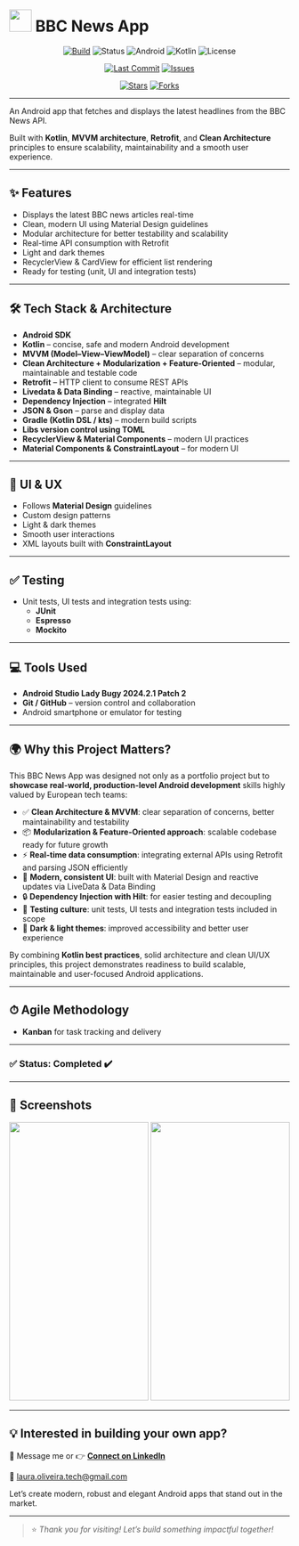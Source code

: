 # <img src="./img/logo.jpg" width="40" height="40"/> BBC News App

<div align="center">
  
[![Build](https://img.shields.io/badge/build-passing-brightgreen.svg)](https://github.com/Laura-Oliveira/BBC-News/actions)
![Status](https://img.shields.io/badge/Status-Complete-brightgreen)
![Android](https://img.shields.io/badge/Android-OS-green?style=plastic&logo=android)
![Kotlin](https://img.shields.io/badge/Kotlin-2.0.0-purple?style=plastic&logo=kotlin)
![License](https://img.shields.io/badge/license-MIT-blue.svg?style=plastic)

</div> 

<div align="center"> 
  
[![Last Commit](https://img.shields.io/github/last-commit/Laura-Oliveira/BBC-News/main)](https://github.com/Laura-Oliveira/BBC-News/commits/main)
[![Issues](https://img.shields.io/github/issues/Laura-Oliveira/BBC-News)](https://github.com/Laura-Oliveira/BBC-News/issues)

[![Stars](https://img.shields.io/github/stars/Laura-Oliveira/BBC-News?style=social)](https://github.com/Laura-Oliveira/BBC-News/stargazers)
[![Forks](https://img.shields.io/github/forks/Laura-Oliveira/BBC-News?style=social)](https://github.com/Laura-Oliveira/BBC-News/fork)

</div>


---


An Android app that fetches and displays the latest headlines from the BBC News API.  

Built with **Kotlin**, **MVVM architecture**, **Retrofit**, and **Clean Architecture** principles to ensure scalability, maintainability and a smooth user experience.

---

## ✨ **Features**
- Displays the latest BBC news articles real-time
- Clean, modern UI using Material Design guidelines
- Modular architecture for better testability and scalability
- Real-time API consumption with Retrofit
- Light and dark themes
- RecyclerView & CardView for efficient list rendering
- Ready for testing (unit, UI and integration tests)

---

## 🛠 **Tech Stack & Architecture**
- **Android SDK**
- **Kotlin** – concise, safe and modern Android development
- **MVVM (Model–View–ViewModel)** – clear separation of concerns
- **Clean Architecture + Modularization + Feature-Oriented** – modular, maintainable and testable code
- **Retrofit** – HTTP client to consume REST APIs
- **Livedata & Data Binding** – reactive, maintainable UI
- **Dependency Injection** – integrated **Hilt**
- **JSON & Gson** – parse and display data
- **Gradle (Kotlin DSL / kts)** – modern build scripts
- **Libs version control using TOML**
- **RecyclerView & Material Components** – modern UI practices
- **Material Components & ConstraintLayout** – for modern UI

---

## 🎨 **UI & UX**
- Follows **Material Design** guidelines
- Custom design patterns
- Light & dark themes
- Smooth user interactions
- XML layouts built with **ConstraintLayout**

---

## ✅ **Testing**
- Unit tests, UI tests and integration tests using:
  - **JUnit**
  - **Espresso**
  - **Mockito**

---

## 💻 **Tools Used**
- **Android Studio Lady Bugy 2024.2.1 Patch 2**
- **Git / GitHub** – version control and collaboration
- Android smartphone or emulator for testing

---

## 🌍 **Why this Project Matters?**

This BBC News App was designed not only as a portfolio project but to **showcase real-world, production-level Android development** skills highly valued by European tech teams:

- ✅ **Clean Architecture & MVVM**: clear separation of concerns, better maintainability and testability  
- 📦 **Modularization & Feature-Oriented approach**: scalable codebase ready for future growth  
- ⚡ **Real-time data consumption**: integrating external APIs using Retrofit and parsing JSON efficiently  
- 🎨 **Modern, consistent UI**: built with Material Design and reactive updates via LiveData & Data Binding  
- 🔒 **Dependency Injection with Hilt**: for easier testing and decoupling  
- 🧪 **Testing culture**: unit tests, UI tests and integration tests included in scope  
- 🌙 **Dark & light themes**: improved accessibility and better user experience  

By combining **Kotlin best practices**, solid architecture and clean UI/UX principles, this project demonstrates readiness to build scalable, maintainable and user-focused Android applications.

---

## ⏱ **Agile Methodology**
- **Kanban** for task tracking and delivery

---

### ✅ Status: Completed ✔️

---

## 📱 Screenshots
<p align="center">
  <img src="./img/print_1.jpg" width="250" height="500"/>
  <img src="./img/print_2.jpg" width="250" height="500"/>

---

## 💡 Interested in building your own app?
📩 Message me or 👉 [**Connect on LinkedIn**](https://www.linkedin.com/in/laura-oliveira-mobile/)

📩 laura.oliveira.tech@gmail.com

Let’s create modern, robust and elegant Android apps that stand out in the market.

---

> ⭐ *Thank you for visiting! Let’s build something impactful together!*
